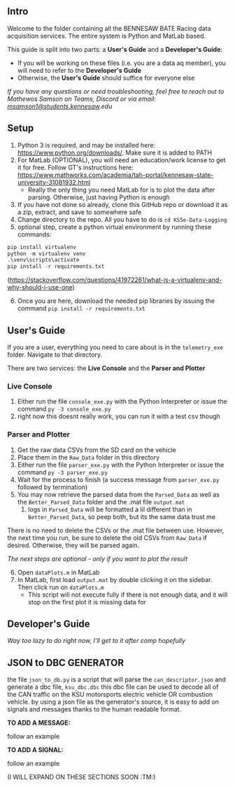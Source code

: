 
## Intro
Welcome to the folder containing all the BENNESAW BATE Racing data acquisition services. The entire system is Python and MatLab based.

This guide is split into two parts: a **User's Guide** and a **Developer's Guide**:
- If you will be working on these files (i.e. you are a data aq member), you will need to refer to the **Developer's Guide**
- Otherwise, the **User's Guide** should suffice for everyone else

_If you have any questions or need troubleshooting, feel free to reach out to Mathewos Samson on Teams, Discord or via email: msamson1@students.kennesaw.edu_

## Setup
1. Python 3 is required, and may be installed here: https://www.python.org/downloads/. Make sure it is added to PATH
2. For MatLab (OPTIONAL), you will need an education/work license to get it for free. Follow GT's instructions here: https://www.mathworks.com/academia/tah-portal/kennesaw-state-university-31081932.html
    - Really the only thing you need MatLab for is to plot the data after parsing. Otherwise, just having Python is enough
3. If you have not done so already, clone this GitHub repo or download it as a zip, extract, and save to somewhere safe
4. Change directory to the repo. All you have to do is `cd KS5e-Data-Logging`
5. optional step, create a python virtual environment by running these commands:
```python
pip install virtualenv
python -m virtualenv venv
.\venv\scripts\activate
pip install -r requirements.txt
```

(https://stackoverflow.com/questions/41972261/what-is-a-virtualenv-and-why-should-i-use-one)

6. Once you are here, download the needed pip libraries by issuing the command `pip install -r requirements.txt`

## User's Guide
If you are a user, everything you need to care about is in the `telemetry_exe` folder. Navigate to that directory.

There are two services: the **Live Console** and the **Parser and Plotter**

### Live Console
1. Either run the file `console_exe.py` with the Python Interpreter or issue the command `py -3 console_exe.py`
2. right now this doesnt really work, you can run it with a test csv though

### Parser and Plotter
1. Get the raw data CSVs from the SD card on the vehicle
2. Place them in the `Raw_Data` folder in this directory
3. Either run the file `parser_exe.py` with the Python Interpreter or issue the command `py -3 parser_exe.py`
4. Wait for the process to finish (a success message from `parser_exe.py` followed by termination)
5. You may now retrieve the parsed data from the `Parsed_Data` as well as the `Better_Parsed_Data` folder and the .mat file `output.mat`
   1. logs in `Parsed_Data` will be formatted a lil different than in `Better_Parsed_Data`, so peep both, but its the same data trust me

There is no need to delete the CSVs or the .mat file between use. However, the next time you run, be sure to delete the old CSVs from `Raw_Data` if desired. Otherwise, they will be parsed again.

_The next steps are optional - only if you want to plot the result_

6. Open `dataPlots.m` in MatLab
7. In MatLab, first load `output.mat` by double clicking it on the sidebar. Then click run on `dataPlots.m`
    - This script will not execute fully if there is not enough data, and it will stop on the first plot it is missing data for

## Developer's Guide
_Way too lazy to do right now, I'll get to it after comp hopefully_

## JSON to DBC GENERATOR

the file ```json_to_db.py``` is a script that will parse the ```can_descriptor.json``` and generate a dbc file, ```ksu_dbc.dbc```
this dbc file can be used to decode all of the CAN traffic on the KSU motorsports electric vehicle OR combustion vehicle.
by using a json file as the generator's source, it is easy to add on signals and messages thanks to the human readable format.

**TO ADD A MESSAGE:**

follow an example

**TO ADD A SIGNAL:**

follow an example

(I WILL EXPAND ON THESE SECTIONS SOON :TM:)